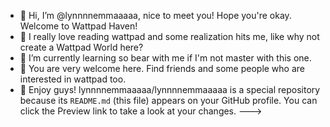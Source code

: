- 👋 Hi, I’m @lynnnnemmaaaaa, nice to meet you! Hope you're okay. Welcome to Wattpad Haven!
- 🫶 I really love reading wattpad and some realization hits me, like why not create a Wattpad World here?
- 🌱 I’m currently learning so bear with me if I'm not master with this one.
- 💞️ You are very welcome here. Find friends and some people who are interested in wattpad too.
- 👐 Enjoy guys! 
lynnnnemmaaaaa/lynnnnemmaaaaa is a special repository because its `README.md` (this file) appears on your GitHub profile.
You can click the Preview link to take a look at your changes.
--->
